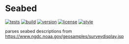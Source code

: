 # Seabed

[![tests](https://github.com/noaa-ocs-modeling/seabed/workflows/tests/badge.svg)](https://github.com/noaa-ocs-modeling/NEMSpy/actions?query=workflow%3Atests)
[![build](https://github.com/noaa-ocs-modeling/seabed/workflows/build/badge.svg)](https://github.com/noaa-ocs-modeling/NEMSpy/actions?query=workflow%3Abuild)
[![version](https://img.shields.io/pypi/v/seabed)](https://pypi.org/project/nemspy)
[![license](https://img.shields.io/github/license/noaa-ocs-modeling/seabed)](https://creativecommons.org/share-your-work/public-domain/cc0)
[![style](https://sourceforge.net/p/oitnb/code/ci/default/tree/_doc/_static/oitnb.svg?format=raw)](https://sourceforge.net/p/oitnb/code)

parses seabed descriptions from https://www.ngdc.noaa.gov/geosamples/surveydisplay.jsp

